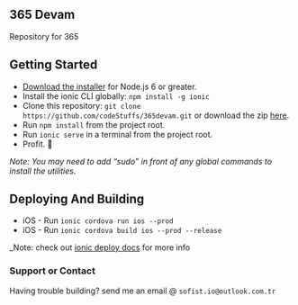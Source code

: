 ## 365 Devam

Repository for 365 

## Getting Started

* [Download the installer](https://nodejs.org/) for Node.js 6 or greater.
* Install the ionic CLI globally: `npm install -g ionic`
* Clone this repository: `git clone https://github.com/codeStuffs/365devam.git` or download the zip [here](https://github.com/codeStuffs/365devam/archive/master.zip).
* Run `npm install` from the project root.
* Run `ionic serve` in a terminal from the project root.
* Profit. :tada:

_Note: You may need to add “sudo” in front of any global commands to install the utilities._

## Deploying And Building
* iOS - Run `ionic cordova run ios --prod`
* iOS - Run `ionic cordova build ios --prod --release`

_Note: check out [ionic deploy docs](https://ionicframework.com/docs/intro/deploying/) for more info

### Support or Contact

Having trouble building? send me an email @ `sofist.io@outlook.com.tr`
